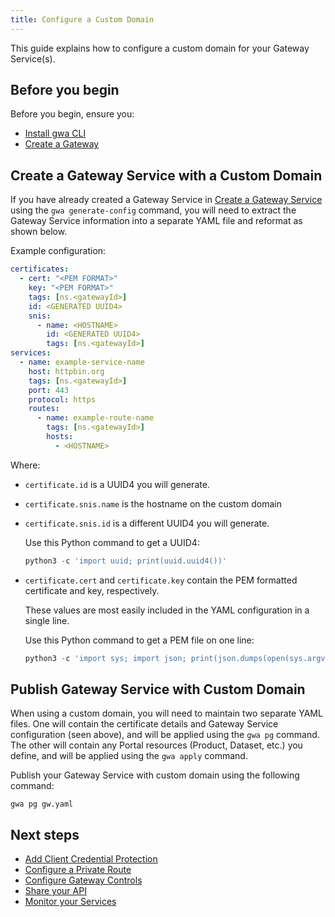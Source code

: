 ```yaml
---
title: Configure a Custom Domain
---
```


<!-- overview -->

This guide explains how to configure a custom domain for your Gateway Service(s).

<!-- prerequisites -->

## Before you begin

Before you begin, ensure you:

- [Install gwa CLI](/how-to/gwa-install.md)
- [Create a Gateway](/how-to/create-gateway.md)

<!-- steps -->

## Create a Gateway Service with a Custom Domain

If you have already created a Gateway Service in [Create a Gateway Service](/how-to/create-gateway-service.md) using the `gwa generate-config` command, you will need to extract the Gateway Service information into a separate YAML file and reformat as shown below.

Example configuration:

```yaml
certificates:
  - cert: "<PEM FORMAT>"
    key: "<PEM FORMAT>"
    tags: [ns.<gatewayId>]
    id: <GENERATED UUID4>
    snis:
      - name: <HOSTNAME>
        id: <GENERATED UUID4>
        tags: [ns.<gatewayId>]
services:
  - name: example-service-name
    host: httpbin.org
    tags: [ns.<gatewayId>]
    port: 443
    protocol: https
    routes:
      - name: example-route-name
        tags: [ns.<gatewayId>]
        hosts:
          - <HOSTNAME>
```

Where:

- `certificate.id` is a UUID4 you will generate.
- `certificate.snis.name` is the hostname on the custom domain
- `certificate.snis.id` is a different UUID4 you will generate.

  Use this Python command to get a UUID4:
    
  ```python linenums="0"
  python3 -c 'import uuid; print(uuid.uuid4())'
  ```
- `certificate.cert` and `certificate.key` contain the PEM formatted certificate and key, respectively.

  These values are most easily included in the YAML configuration in a single line. 
  
  Use this Python command to get a PEM file on one line:
    
    ```python linenums="0"
    python3 -c 'import sys; import json; print(json.dumps(open(sys.argv[1]).read()))' my.pem
    ```

## Publish Gateway Service with Custom Domain

When using a custom domain, you will need to maintain two separate YAML files. One will contain the certificate details and Gateway Service configuration (seen above), and will be applied using the `gwa pg` command. The other will contain any Portal resources (Product, Dataset, etc.) you define, and will be applied using the `gwa apply` command.

Publish your Gateway Service with custom domain using the following command:

```shell linenums="0"
gwa pg gw.yaml
```

<!-- whatsnext -->

## Next steps

- [Add Client Credential Protection](/how-to/client-cred-flow.md)
- [Configure a Private Route](/how-to/private-route.md)
- [Configure Gateway Controls](/how-to/COMMON-CONFIG.md)
- [Share your API](/how-to/api-discovery.md)
- [Monitor your Services](/how-to/monitoring.md)
